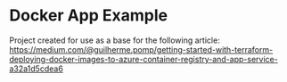# Docker App Example

Project created for use as a base for the following article: 
https://medium.com/@guilherme.pomp/getting-started-with-terraform-deploying-docker-images-to-azure-container-registry-and-app-service-a32a1d5cdea6
